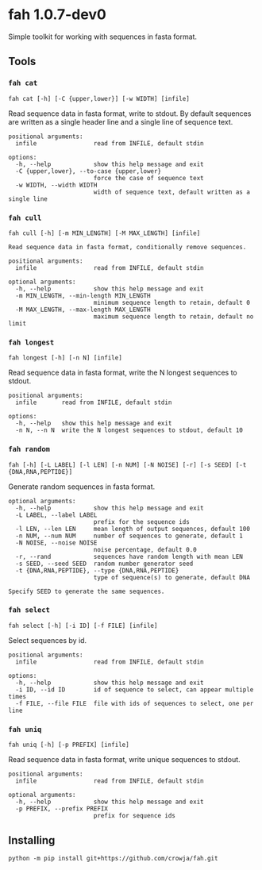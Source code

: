 # fah 1.0.7-dev0

Simple toolkit for working with sequences in fasta format.

## Tools

### `fah cat`

```
fah cat [-h] [-C {upper,lower}] [-w WIDTH] [infile]
```

Read sequence data in fasta format, write to stdout. By default sequences are written as a single
header line and a single line of sequence text.

    positional arguments:
      infile                read from INFILE, default stdin

    options:
      -h, --help            show this help message and exit
      -C {upper,lower}, --to-case {upper,lower}
                            force the case of sequence text
      -w WIDTH, --width WIDTH
                            width of sequence text, default written as a single line

### `fah cull`

```
fah cull [-h] [-m MIN_LENGTH] [-M MAX_LENGTH] [infile]
```

    Read sequence data in fasta format, conditionally remove sequences.

    positional arguments:
      infile                read from INFILE, default stdin

    optional arguments:
      -h, --help            show this help message and exit
      -m MIN_LENGTH, --min-length MIN_LENGTH
                            minimum sequence length to retain, default 0
      -M MAX_LENGTH, --max-length MAX_LENGTH
                            maximum sequence length to retain, default no limit

### `fah longest`

```
fah longest [-h] [-n N] [infile]
```

Read sequence data in fasta format, write the N longest sequences to stdout.

    positional arguments:
      infile       read from INFILE, default stdin

    options:
      -h, --help   show this help message and exit
      -n N, --n N  write the N longest sequences to stdout, default 10

### `fah random`

```
fah [-h] [-L LABEL] [-l LEN] [-n NUM] [-N NOISE] [-r] [-s SEED] [-t {DNA,RNA,PEPTIDE}]
```

Generate random sequences in fasta format.

    optional arguments:
      -h, --help            show this help message and exit
      -L LABEL, --label LABEL
                            prefix for the sequence ids
      -l LEN, --len LEN     mean length of output sequences, default 100
      -n NUM, --num NUM     number of sequences to generate, default 1
      -N NOISE, --noise NOISE
                            noise percentage, default 0.0
      -r, --rand            sequences have random length with mean LEN
      -s SEED, --seed SEED  random number generator seed
      -t {DNA,RNA,PEPTIDE}, --type {DNA,RNA,PEPTIDE}
                            type of sequence(s) to generate, default DNA

    Specify SEED to generate the same sequences.

### `fah select`

```
fah select [-h] [-i ID] [-f FILE] [infile]
```

Select sequences by id.

    positional arguments:
      infile                read from INFILE, default stdin

    options:
      -h, --help            show this help message and exit
      -i ID, --id ID        id of sequence to select, can appear multiple times
      -f FILE, --file FILE  file with ids of sequences to select, one per line

### `fah uniq`

```
fah uniq [-h] [-p PREFIX] [infile]
```

Read sequence data in fasta format, write unique sequences to stdout.

    positional arguments:
      infile                read from INFILE, default stdin

    optional arguments:
      -h, --help            show this help message and exit
      -p PREFIX, --prefix PREFIX
                            prefix for sequence ids

## Installing

```
python -m pip install git+https://github.com/crowja/fah.git
```

